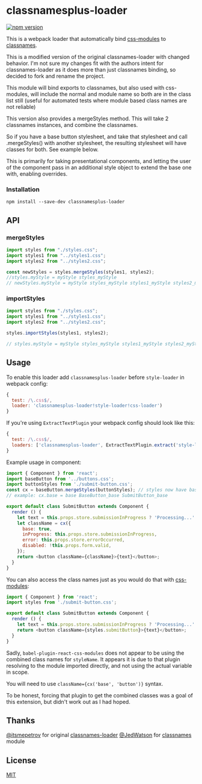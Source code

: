 # classnamesplus-loader

[![npm version](https://img.shields.io/npm/v/classnamesplus-loader.svg?style=flat-square)](https://www.npmjs.com/package/classnamesplus-loader)

This is a webpack loader that automatically bind [css-modules](https://github.com/css-modules/css-modules) to [classnames](https://github.com/JedWatson/classnames).

This is a modified version of the original classnames-loader with changed behavior. I'm not sure my changes fit with the
authors intent for classnames-loader as it does more than just classnames binding, so decided to fork and rename the project.

This module will bind exports to classnames, but also used with css-modules, will include the normal and module name so both are
in the class list still (useful for automated tests where module based class names are not reliable)

This version also provides a mergeStyles method. This will take 2 classnames instances, and combine the classnames.
 
So if you have a base button stylesheet, and take that stylesheet and call .mergeStyles() with another stylesheet,
the resulting stylesheet will have classes for both. See example below.
 
This is primarily for taking presentational components, and letting the user of the component
pass in an additional style object to extend the base one with, enabling overrides.

### Installation

```
npm install --save-dev classnamesplus-loader
```

## API
### mergeStyles
```javascript
import styles from "./styles.css";
import styles1 from "../styles1.css";
import styles2 from "../styles2.css";

const newStyles = styles.mergeStyles(styles1, styles2);
//styles.myStyle = myStyle styles_myStyle
// newStyles.myStyle = myStyle styles_myStyle styles1_myStyle styles2_myStyle
```

### importStyles
```javascript
import styles from "./styles.css";
import styles1 from "../styles1.css";
import styles2 from "../styles2.css";

styles.importStyles(styles1, styles2);

// styles.myStyle = myStyle styles_myStyle styles1_myStyle styles2_myStyle
```


## Usage

To enable this loader add `classnamesplus-loader` before `style-loader` in webpack config: 

```js
{
  test: /\.css$/,
  loader: 'classnamesplus-loader!style-loader!css-loader')
}
```

If you're using `ExtractTextPlugin` your webpack config should look like this:

```js
{
  test: /\.css$/,
  loaders: ['classnamesplus-loader', ExtractTextPlugin.extract('style-loader', 'css-loader')])
}
```

Example usage in component:

```js
import { Component } from 'react';
import baseButton from '../buttons.css';
import buttonStyles from './submit-button.css';
const cx = baseButton.mergeStyles(buttonStyles); // styles now have base button classes, with buttonStyles appended after it
// example: cx.base = base BaseButton_base SubmitButton_base 

export default class SubmitButton extends Component {
  render () {
    let text = this.props.store.submissionInProgress ? 'Processing...' : 'Submit';
    let className = cx({
      base: true,
      inProgress: this.props.store.submissionInProgress,
      error: this.props.store.errorOccurred,
      disabled: !this.props.form.valid,
    });
    return <button className={className}>{text}</button>;
  } 
}
```

You can also access the class names just as you would do that with [css-modules](https://github.com/css-modules/css-modules):

```js
import { Component } from 'react';
import styles from './submit-button.css';

export default class SubmitButton extends Component {
  render () {
    let text = this.props.store.submissionInProgress ? 'Processing...' : 'Submit';
    return <button className={styles.submitButton}>{text}</button>;
  } 
}
```

Sadly, `babel-plugin-react-css-modules` does not appear to be using the combined class names for `styleName`.
It appears it is due to that plugin resolving to the module imported directly, and not using the actual variable
in scope.

You will need to use `className={cx('base', 'button')}` syntax.

To be honest, forcing that plugin to get the combined classes was a goal of this extension, but didn't work out as I had hoped.


## Thanks
[@itsmepetrov](https://github.com/itsmepetrov) for original [classnames-loader](https://github.com/itsmepetrov/classnames-loader)
[@JedWatson](https://github.com/JedWatson) for [classnames](https://github.com/JedWatson/classnames) module

## License

[MIT](LICENSE.md)
